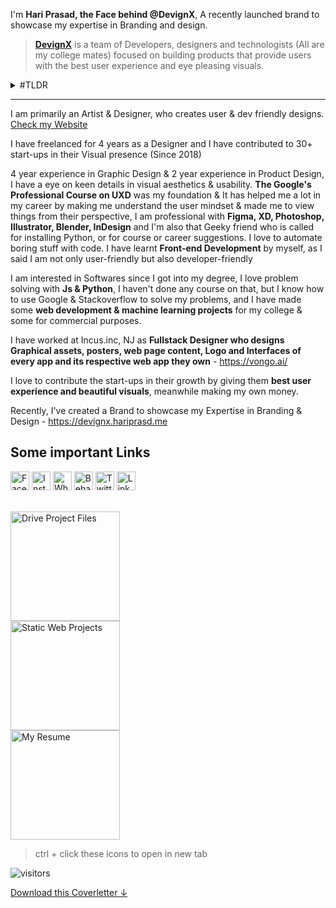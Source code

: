 I'm **Hari Prasad, the Face behind @DevignX**, A recently launched brand to showcase my expertise in Branding and design.<br>

> **[DevignX](https://devignx.tech/)** is a team of Developers, designers and technologists (All are my college mates) focused on building products that provide users with the best user experience and eye pleasing visuals.

<details><summary> #TLDR</summary>
I am a passionate B.Tech student (expecting 2023 pass out)& Design enthusiast (Designing since 2018). Product(UIUX) Designer for 2 years & General Designer for 4 years
I have & would love to contribute to early stage startups & established companies in their visual presence & meanwhile make an earning out of it.
</details>

***

I am primarily an Artist & Designer, who creates user & dev friendly designs. [Check my Website](https://hariprasd.me)

I have freelanced for 4 years as a Designer and I have contributed to 30+ start-ups in their Visual presence (Since 2018)

4 year experience in Graphic Design & 2 year experience in Product Design, I have a eye on keen details in visual aesthetics & usability.
**The Google's Professional Course on UXD** was my foundation & It has helped me a lot in my career by making me understand the user mindset & made me to view things from their perspective, I am professional with **Figma, XD, Photoshop, Illustrator, Blender, InDesign** and I'm also that Geeky friend who is called for installing Python, or for course or career suggestions. I love to automate boring stuff with code. I have learnt **Front-end Development** by myself, as I said I am not only user-friendly but also developer-friendly

I am interested in Softwares since I got into my degree, I love problem solving with **Js & Python**, I haven't done any course on that, but I know how to use Google & Stackoverflow to solve my problems, and I have made some **web development & machine learning projects** for my college & some for commercial purposes.

I have worked at Incus.inc, NJ as **Fullstack Designer who designs Graphical assets, posters, web page content, Logo and  Interfaces of every app and its respective web app they own** - https://vongo.ai/

I love to contribute the start-ups in their growth by giving them **best user experience and beautiful visuals**, meanwhile making my own money.

Recently, I've created a Brand to showcase my Expertise in Branding & Design -
https://devignx.hariprasd.me

## Some important Links

<div>
<a href="https://www.facebook.com/hriprasd" target="_blank"><img src="https://i.ibb.co/4SGzBnh/image-1.png" width="30" alt="Facebook" /></a>
<a href="https://www.instagram.com/haripras.d" target="_blank"><img src="https://i.ibb.co/bJgKQ6Q/image-2.png" width="30" alt="Instagram" /></a>
<a href="https://wa.me/c/919345160259" target="_blank"><img src="https://i.ibb.co/qNps1dh/image-3.png" width="30" alt="Whatsapp" /></a>
<a href="https://www.behance.net/hariprasd" target="_blank"><img src="https://i.ibb.co/g9z5Q3F/image-4.png" width="30" alt="Behance" /></a>
<a href="https://twitter.com/haripras_d" target="_blank"><img src="https://i.ibb.co/WnGRMd4/image-5.png" width="30" alt="Twitter" /></a>
<a href="https://www.linkedin.com/in/hari-prasd/" target="_blank"><img src="https://i.ibb.co/qyyNd5L/image-7.png" width="30" alt="LinkedIn" /></a>
</div>
<br>

<a href="https://drive.google.com/drive/folders/14ikSuvyYcKh3odfntSc-SAc77GHmYFGX?usp=sharing" target="_blank"><img src="https://user-images.githubusercontent.com/75234157/187379256-afdff1c4-dee0-4a1a-a9a8-56998d6ba723.png" width="175" alt="Drive Project Files" /></a><br>
<a href="https://teamyash.herokuapp.com" target="_blank"><img src="https://user-images.githubusercontent.com/75234157/187378610-d9a09faa-2348-4732-bb5c-fc14b02eff39.png" width="175" alt="Static Web Projects"/></a><br>
<a href="https://drive.google.com/file/d/1mpsNdGW-9LavtDhhbCX1dBWqvFXDtGE6/view?usp=sharing" target="_blank"><img src="https://user-images.githubusercontent.com/75234157/187379669-82b9d6d5-482b-46d3-8ff2-1a0c746d8457.png" width="175" alt="My Resume"/></a>
> ctrl + click these icons to open in new tab <br>
</div>

![visitors](https://visitor-badge.laobi.icu/badge?page_id=hariprasd.hariprasd/coverletter.md)

[Download this Coverletter ↓](https://github.com/hariprasd/hariprasd/raw/main/coverletter-hariprasd.pdf)

